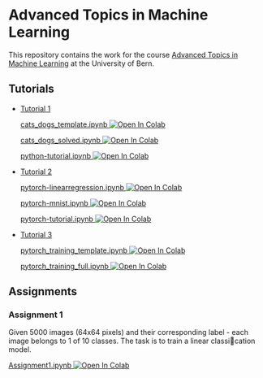 # Advanced Topics in Machine Learning

This repository contains the work for the course [Advanced Topics in Machine Learning](http://web.archive.org/web/20200303130029/http://www.cvg.unibe.ch/teaching/course/4) at the University of Bern.

## Tutorials

* [Tutorial 1](blob/master/Tutorials/Tutorial%2001)

   [cats_dogs_template.ipynb ![Open In Colab](https://colab.research.google.com/assets/colab-badge.svg)](https://colab.research.google.com/github/nalet/bme.Advanced-Topics-in-Machine-Learning/blob/master/Tutorials/Tutorial%2001/cats_dogs_template.ipynb)

   [cats_dogs_solved.ipynb ![Open In Colab](https://colab.research.google.com/assets/colab-badge.svg)](https://colab.research.google.com/github/nalet/bme.Advanced-Topics-in-Machine-Learning/blob/master/Tutorials/Tutorial%2001/cats_dogs_solved.ipynb)

   [python-tutorial.ipynb ![Open In Colab](https://colab.research.google.com/assets/colab-badge.svg)](https://colab.research.google.com/github/nalet/bme.Advanced-Topics-in-Machine-Learning/blob/master/Tutorials/Tutorial%2001/python-tutorial.ipynb)

* [Tutorial 2](blob/master/Tutorials/Tutorial%2002)

   [pytorch-linearregression.ipynb ![Open In Colab](https://colab.research.google.com/assets/colab-badge.svg)](https://colab.research.google.com/github/nalet/bme.Advanced-Topics-in-Machine-Learning/blob/master/Tutorials/Tutorial%2002/pytorch-linearregression.ipynb)

   [pytorch-mnist.ipynb ![Open In Colab](https://colab.research.google.com/assets/colab-badge.svg)](https://colab.research.google.com/github/nalet/bme.Advanced-Topics-in-Machine-Learning/blob/master/Tutorials/Tutorial%2002/pytorch-mnist.ipynb)

   [pytorch-tutorial.ipynb ![Open In Colab](https://colab.research.google.com/assets/colab-badge.svg)](https://colab.research.google.com/github/nalet/bme.Advanced-Topics-in-Machine-Learning/blob/master/Tutorials/Tutorial%2002/pytorch-tutorial.ipynb)

* [Tutorial 3](blob/master/Tutorials/Tutorial%2003)

   [pytorch_training_template.ipynb ![Open In Colab](https://colab.research.google.com/assets/colab-badge.svg)](https://colab.research.google.com/github/nalet/bme.Advanced-Topics-in-Machine-Learning/blob/master/Tutorials/Tutorial%2003/pytorch_training_template.ipynb)

   [pytorch_training_full.ipynb ![Open In Colab](https://colab.research.google.com/assets/colab-badge.svg)](https://colab.research.google.com/github/nalet/bme.Advanced-Topics-in-Machine-Learning/blob/master/Tutorials/Tutorial%2003/pytorch_training_full.ipynb)

## Assignments

### Assignment 1

Given 5000 images (64x64 pixels) and their corresponding label - each image belongs to 1 of 10 classes. The task is to train a linear classication model.

[Assignment1.ipynb ![Open In Colab](https://colab.research.google.com/assets/colab-badge.svg)](https://colab.research.google.com/github/nalet/bme.Advanced-Topics-in-Machine-Learning/blob/master/Assignments/Assignment1/Assignment1.ipynb)